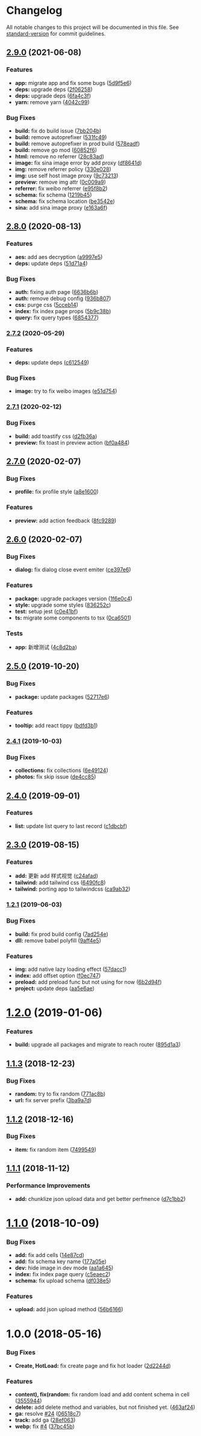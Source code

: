 # Changelog

All notable changes to this project will be documented in this file. See [standard-version](https://github.com/conventional-changelog/standard-version) for commit guidelines.

## [2.9.0](https://github.com/AnnatarHe-Athena/webapp/compare/v2.8.0...v2.9.0) (2021-06-08)


### Features

* **app:** migrate app and fix some bugs ([5d9f5e6](https://github.com/AnnatarHe-Athena/webapp/commit/5d9f5e6a5026a92081666d16112fd72ed29aba8b))
* **deps:** upgrade deps ([2f06258](https://github.com/AnnatarHe-Athena/webapp/commit/2f062586a116cb91cafba10a5263a995b81e3786))
* **deps:** upgrade deps ([6fa4c3f](https://github.com/AnnatarHe-Athena/webapp/commit/6fa4c3fdb7bc3e23771c3fabf1003a3462a53f5b))
* **yarn:** remove yarn ([4042c99](https://github.com/AnnatarHe-Athena/webapp/commit/4042c9964a74a2972f5148ec795fd555dafd551e))


### Bug Fixes

* **build:** fix do build issue ([7bb204b](https://github.com/AnnatarHe-Athena/webapp/commit/7bb204ba59a0683b96bb4c3ff8b271c92683ea79))
* **build:** remove autoprefixer ([531fc49](https://github.com/AnnatarHe-Athena/webapp/commit/531fc49ff513a919919ca461dc50a887bf1af16c))
* **build:** remove autoprefixer in prod build ([578eadf](https://github.com/AnnatarHe-Athena/webapp/commit/578eadfde8fb335988bb31c2391092449d072ad6))
* **build:** remove go mod ([60852f6](https://github.com/AnnatarHe-Athena/webapp/commit/60852f61b5b01e866d58812cb1adf7db0e380905))
* **html:** remove no referrer ([28c83ad](https://github.com/AnnatarHe-Athena/webapp/commit/28c83ad83e9f023af9d1c54289875d9cbf0a0a13))
* **image:** fix sina image error by add proxy ([df8641d](https://github.com/AnnatarHe-Athena/webapp/commit/df8641d77cd69739682a5325f1c9f5d32ecff938))
* **img:** remove referrer policy ([330e028](https://github.com/AnnatarHe-Athena/webapp/commit/330e0286fa6f0dedd129bc5117460dba7f51449e))
* **img:** use self host image proxy ([9c73213](https://github.com/AnnatarHe-Athena/webapp/commit/9c73213f82f12c77351c0eb6cc28c3c0043c7752))
* **preview:** remove img attr ([0c009a9](https://github.com/AnnatarHe-Athena/webapp/commit/0c009a940ff459ca18e9588f825b5e248c68e037))
* **referrer:** fix weibo referrer ([e95f8b2](https://github.com/AnnatarHe-Athena/webapp/commit/e95f8b21f1737e745c1db5780faddaaff5258c68))
* **schema:** fix schema ([1219b45](https://github.com/AnnatarHe-Athena/webapp/commit/1219b456aa112d467438d6a42c533cf109b349ee))
* **schema:** fix schema location ([be3542e](https://github.com/AnnatarHe-Athena/webapp/commit/be3542e2cd0ac1f115608571c35d6b6626422553))
* **sina:** add sina image proxy ([e163a6f](https://github.com/AnnatarHe-Athena/webapp/commit/e163a6f841e940c4451d1a27e7199ce6c5bf451f))

## [2.8.0](https://github.com/AnnatarHe-Athena/webapp/compare/v2.7.2...v2.8.0) (2020-08-13)


### Features

* **aes:** add aes decryption ([a9997e5](https://github.com/AnnatarHe-Athena/webapp/commit/a9997e5708761ef650ce5a72f29ffcc3f0e97f3b))
* **deps:** update deps ([51d71a4](https://github.com/AnnatarHe-Athena/webapp/commit/51d71a4717db59b7057b61c834c825f602d8dd14))


### Bug Fixes

* **auth:** fixing auth page ([6636b6b](https://github.com/AnnatarHe-Athena/webapp/commit/6636b6baf0bdc324034a4df18628dd1dd4116ad0))
* **auth:** remove debug config ([936b807](https://github.com/AnnatarHe-Athena/webapp/commit/936b8072df1d5941c615a3bd989843651793e867))
* **css:** purge css ([5cceb14](https://github.com/AnnatarHe-Athena/webapp/commit/5cceb14218fd1d5aaf7c06cad4abb84651de5784))
* **index:** fix index page props ([5b9c38b](https://github.com/AnnatarHe-Athena/webapp/commit/5b9c38be759708bfb98d34a1d0d369263c0cb8a5))
* **query:** fix query types ([6854377](https://github.com/AnnatarHe-Athena/webapp/commit/68543777ef518797ef63937ae7c8b30b59659fc5))

### [2.7.2](https://github.com/AnnatarHe-Athena/webapp/compare/v2.7.1...v2.7.2) (2020-05-29)


### Features

* **deps:** update deps ([c612549](https://github.com/AnnatarHe-Athena/webapp/commit/c612549dba2bfd593fcc512b650f4c47bbd81870))


### Bug Fixes

* **image:** try to fix weibo images ([e51d754](https://github.com/AnnatarHe-Athena/webapp/commit/e51d754da4757af690bffba6a7e8e8936c2129ce))

### [2.7.1](https://github.com/AnnatarHe-Athena/webapp/compare/v2.7.0...v2.7.1) (2020-02-12)


### Bug Fixes

* **build:** add toastify css ([d2fb36a](https://github.com/AnnatarHe-Athena/webapp/commit/d2fb36a))
* **preview:** fix toast in preview action ([bf0a484](https://github.com/AnnatarHe-Athena/webapp/commit/bf0a484))



## [2.7.0](https://github.com/AnnatarHe-Athena/webapp/compare/v2.6.0...v2.7.0) (2020-02-07)


### Bug Fixes

* **profile:** fix profile style ([a8e1600](https://github.com/AnnatarHe-Athena/webapp/commit/a8e1600))


### Features

* **preview:** add action feedback ([8fc9289](https://github.com/AnnatarHe-Athena/webapp/commit/8fc9289))



## [2.6.0](https://github.com/AnnatarHe-Athena/webapp/compare/v2.5.0...v2.6.0) (2020-02-07)


### Bug Fixes

* **dialog:** fix dialog close event emiter ([ce397e6](https://github.com/AnnatarHe-Athena/webapp/commit/ce397e6))


### Features

* **package:** upgrade packages version ([1f6e0c4](https://github.com/AnnatarHe-Athena/webapp/commit/1f6e0c4))
* **style:** upgrade some styles ([836252c](https://github.com/AnnatarHe-Athena/webapp/commit/836252c))
* **test:** setup jest ([c0e41bf](https://github.com/AnnatarHe-Athena/webapp/commit/c0e41bf))
* **ts:** migrate some components to tsx ([0ca6501](https://github.com/AnnatarHe-Athena/webapp/commit/0ca6501))


### Tests

* **app:** 新增测试 ([4c8d2ba](https://github.com/AnnatarHe-Athena/webapp/commit/4c8d2ba))



## [2.5.0](https://github.com/AnnatarHe-Athena/webapp/compare/v2.4.1...v2.5.0) (2019-10-20)


### Bug Fixes

* **package:** update packages ([52717e6](https://github.com/AnnatarHe-Athena/webapp/commit/52717e6))


### Features

* **tooltip:** add react tippy ([bdfd3b1](https://github.com/AnnatarHe-Athena/webapp/commit/bdfd3b1))



### [2.4.1](https://github.com/AnnatarHe-Athena/webapp/compare/v2.4.0...v2.4.1) (2019-10-03)


### Bug Fixes

* **collections:** fix collections ([6e49124](https://github.com/AnnatarHe-Athena/webapp/commit/6e49124))
* **photos:** fix skip issue ([de4cc85](https://github.com/AnnatarHe-Athena/webapp/commit/de4cc85))



## [2.4.0](https://github.com/AnnatarHe-Athena/webapp/compare/v2.3.0...v2.4.0) (2019-09-01)


### Features

* **list:** update list query to last record ([c1dbcbf](https://github.com/AnnatarHe-Athena/webapp/commit/c1dbcbf))



## [2.3.0](https://github.com/AnnatarHe-Athena/webapp/compare/v1.2.1...v2.3.0) (2019-08-15)


### Features

* **add:** 更新 add 样式视觉 ([c24afad](https://github.com/AnnatarHe-Athena/webapp/commit/c24afad))
* **tailwind:** add tailwind css ([6490fc8](https://github.com/AnnatarHe-Athena/webapp/commit/6490fc8))
* **tailwind:** porting app to tailwindcss ([ca9ab32](https://github.com/AnnatarHe-Athena/webapp/commit/ca9ab32))



### [1.2.1](https://github.com/AnnatarHe-Athena/webapp/compare/v1.2.0...v1.2.1) (2019-06-03)


### Bug Fixes

* **build:** fix prod build config ([7ad254e](https://github.com/AnnatarHe-Athena/webapp/commit/7ad254e))
* **dll:** remove babel polyfill ([9aff4e5](https://github.com/AnnatarHe-Athena/webapp/commit/9aff4e5))


### Features

* **img:** add native lazy loading effect ([57dacc1](https://github.com/AnnatarHe-Athena/webapp/commit/57dacc1))
* **index:** add offset option ([f0ec747](https://github.com/AnnatarHe-Athena/webapp/commit/f0ec747))
* **preload:** add preload func but not using for now ([6b2d94f](https://github.com/AnnatarHe-Athena/webapp/commit/6b2d94f))
* **project:** update deps ([aa5e6ae](https://github.com/AnnatarHe-Athena/webapp/commit/aa5e6ae))



<a name="1.2.0"></a>
# [1.2.0](https://github.com/AnnatarHe-Athena/webapp/compare/v1.1.3...v1.2.0) (2019-01-06)


### Features

* **build:** upgrade all packages and migrate to reach router ([895d1a3](https://github.com/AnnatarHe-Athena/webapp/commit/895d1a3))



<a name="1.1.3"></a>
## [1.1.3](https://github.com/AnnatarHe-Athena/webapp/compare/v1.1.2...v1.1.3) (2018-12-23)


### Bug Fixes

* **random:** try to fix random ([771ac8b](https://github.com/AnnatarHe-Athena/webapp/commit/771ac8b))
* **url:** fix server prefix ([3ba9a7d](https://github.com/AnnatarHe-Athena/webapp/commit/3ba9a7d))



<a name="1.1.2"></a>
## [1.1.2](https://github.com/AnnatarHe-Athena/webapp/compare/v1.1.1...v1.1.2) (2018-12-16)


### Bug Fixes

* **item:** fix random item ([7499549](https://github.com/AnnatarHe-Athena/webapp/commit/7499549))



<a name="1.1.1"></a>
## [1.1.1](https://github.com/AnnatarHe-Athena/webapp/compare/v1.1.0...v1.1.1) (2018-11-12)


### Performance Improvements

* **add:** chunklize json upload data and get better perfmence ([d7c1bb2](https://github.com/AnnatarHe-Athena/webapp/commit/d7c1bb2))



<a name="1.1.0"></a>
# [1.1.0](https://github.com/AnnatarHe-Athena/webapp/compare/v1.0.0...v1.1.0) (2018-10-09)


### Bug Fixes

* **add:** fix add cells ([14e87cd](https://github.com/AnnatarHe-Athena/webapp/commit/14e87cd))
* **add:** fix schema key name ([177a05e](https://github.com/AnnatarHe-Athena/webapp/commit/177a05e))
* **dev:** hide image in dev mode ([aa1a645](https://github.com/AnnatarHe-Athena/webapp/commit/aa1a645))
* **index:** fix index page query ([c5eaec2](https://github.com/AnnatarHe-Athena/webapp/commit/c5eaec2))
* **schema:** fix upload schema ([df038e5](https://github.com/AnnatarHe-Athena/webapp/commit/df038e5))


### Features

* **upload:** add json upload method ([56b6166](https://github.com/AnnatarHe-Athena/webapp/commit/56b6166))



<a name="1.0.0"></a>
# 1.0.0 (2018-05-16)


### Bug Fixes

* **Create, HotLoad:** fix create page and fix hot loader ([2d2244d](https://github.com/AnnatarHe-Athena/webapp/commit/2d2244d))


### Features

* **content), fix(random:** fix random load and add content schema in cell ([3555944](https://github.com/AnnatarHe-Athena/webapp/commit/3555944))
* **delete:** add delete method and variables, but not finished yet. ([463af24](https://github.com/AnnatarHe-Athena/webapp/commit/463af24))
* **ga:** resolve [#24](https://github.com/AnnatarHe-Athena/webapp/issues/24) ([06518c7](https://github.com/AnnatarHe-Athena/webapp/commit/06518c7))
* **track:** add ga ([28ef063](https://github.com/AnnatarHe-Athena/webapp/commit/28ef063))
* **webp:** fix [#4](https://github.com/AnnatarHe-Athena/webapp/issues/4) ([37bc45b](https://github.com/AnnatarHe-Athena/webapp/commit/37bc45b))
